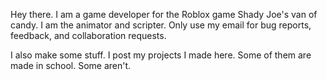 Hey there. I am a game developer for the Roblox game Shady Joe's van of candy. I am the animator and scripter. Only use my email for bug reports, feedback, and collaboration requests.

I also make some stuff. I post my projects I made here. Some of them are made in school. Some aren't.

